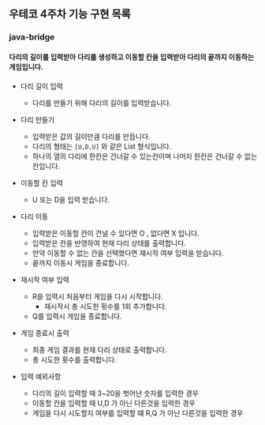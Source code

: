 ## 우테코 4주차 기능 구현 목록

### java-bridge

#### 다리의 길이를 입력받아 다리를 생성하고 이동할 칸을 입력받아 다리의 끝까지 이동하는 게임입니다.

+ 다리 길이 입력
  + 다리를 만들기 위해 다리의 길이를 입력받습니다.


+ 다리 만들기
  + 입력받은 값의 길이만큼 다리를 만듭니다.
  + 다리의 형태는 ```[U,D,U]``` 와 같은 List 형식입니다.
  + 하나의 열의 다리에 한칸은 건너갈 수 있는칸이며 나머지 한칸은 건너갈 수 없는 칸입니다.


+ 이동할 칸 입력
  + U 또는 D을 입력 받습니다.


+ 다리 이동
  + 입력받은 이동할 칸이 건널 수 있다면 O , 없다면 X 입니다.  
  + 입력받은 칸을 반영하여 현재 다리 상태를 출력합니다.
  + 만약 이동할 수 없는 칸을 선택했다면 재시작 여부 입력을 받습니다.
  + 끝까지 이동시 게임을 종료합니다.
 

+ 재시작 여부 입력
  + R을 입력시 처음부터 게임을 다시 시작합니다.
    + 재시작시 총 시도한 횟수를 1회 추가합니다.
  + Q를 입력시 게임을 종료합니다.


+ 게임 종료시 출력
  + 최종 게임 결과를 현재 다리 상태로 출력합니다.
  + 총 시도한 횟수를 출력합니다.

    
+ 입력 예외사항
  + 다리의 길이 입력할 때 3~20을 벗어난 숫자를 입력한 경우
  + 이동할 칸을 입력할 때 U,D 가 아닌 다른것을 입력한 경우
  + 게임을 다시 시도할지 여부를 입력할 떄 R,Q 가 아닌 다른것을 입력한 경우